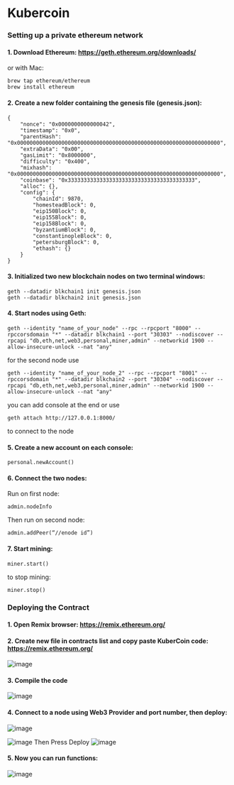 # Kubercoin

### Setting up a private ethereum network 

#### 1. Download Ethereum: https://geth.ethereum.org/downloads/
or with Mac:
```
brew tap ethereum/ethereum
brew install ethereum
```
#### 2. Create a new folder containing the genesis file (genesis.json):
```
{
    "nonce": "0x0000000000000042",
    "timestamp": "0x0",
    "parentHash": "0x0000000000000000000000000000000000000000000000000000000000000000",
    "extraData": "0x00",
    "gasLimit": "0x8000000",
    "difficulty": "0x400",
    "mixhash": "0x0000000000000000000000000000000000000000000000000000000000000000",
    "coinbase": "0x3333333333333333333333333333333333333333",
    "alloc": {},
    "config": {
        "chainId": 9870, 
        "homesteadBlock": 0, 
        "eip150Block": 0, 
        "eip155Block": 0, 
        "eip158Block": 0,
        "byzantiumBlock": 0,
        "constantinopleBlock": 0,
        "petersburgBlock": 0,
        "ethash": {}
    }
}
```
#### 3. Initialized two new blockchain nodes on two terminal windows:
```
geth --datadir blkchain1 init genesis.json
geth --datadir blkchain2 init genesis.json
```
#### 4. Start nodes using Geth:
```
geth --identity "name_of_your_node" --rpc --rpcport "8000" --rpccorsdomain "*" --datadir blkchain1 --port "30303" --nodiscover --rpcapi "db,eth,net,web3,personal,miner,admin" --networkid 1900 --allow-insecure-unlock --nat "any"
```
for the second node use 
```
geth --identity "name_of_your_node_2" --rpc --rpcport "8001" --rpccorsdomain "*" --datadir blkchain2 --port "30304" --nodiscover --rpcapi "db,eth,net,web3,personal,miner,admin" --networkid 1900 --allow-insecure-unlock --nat "any"
```
you can add console at the end or use
```
geth attach http://127.0.0.1:8000/
```
to connect to the node
#### 5. Create a new account on each console:
```
personal.newAccount()
```
#### 6. Connect the two nodes:
Run on first node:
```
admin.nodeInfo
```
Then run on second node:
```
admin.addPeer(“//enode id”)
```
#### 7. Start mining:
```
miner.start()
```
to stop mining:
```
miner.stop()
```



### Deploying the Contract
#### 1. Open Remix browser: https://remix.ethereum.org/
#### 2. Create new file in contracts list and copy paste KuberCoin code: https://remix.ethereum.org/
![image](images/fileexplorer.png)
#### 3. Compile the code
![image](images/compiler.png)

#### 4. Connect to a node using Web3 Provider and port number, then deploy:
![image](images/deploy.png)

![image](images/connectnode.png)
Then Press Deploy
![image](images/deploy.png)
#### 5. Now you can run functions:
![image](images/kubercoin.png)



